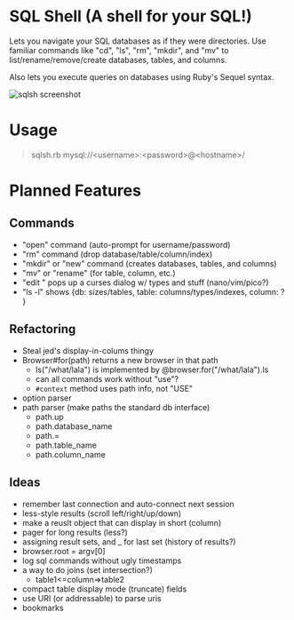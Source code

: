# SQL Shell (A shell for your SQL!) 

Lets you navigate your SQL databases as if they were directories. Use familiar commands like "cd", "ls", "rm", "mkdir", and "mv" to list/rename/remove/create databases, tables, and columns.

Also lets you execute queries on databases using Ruby's Sequel syntax.

![sqlsh screenshot](http://chris.ill-logic.com/images/sqlsh.png)

# Usage

> sqlsh.rb mysql://&lt;username&gt;:&lt;password&gt;@&lt;hostname&gt;/

# Planned Features

## Commands

* "open" command (auto-prompt for username/password)
* "rm" command (drop database/table/column/index)
* "mkdir" or "new" command (creates databases, tables, and columns)
* "mv" or "rename" (for table, column, etc.)
* "edit <thing>" pops up a curses dialog w/ types and stuff (nano/vim/pico?)
* "ls -l" shows {db: sizes/tables, table: columns/types/indexes, column: ? }

## Refactoring

* Steal jed's display-in-colums thingy
* Browser#for(path) returns a new browser in that path
  * ls("/what/lala") is implemented by @browser.for("/what/lala").ls
  * can all commands work without "use"?
  * `#context` method uses path info, not "USE"
* option parser
* path parser (make paths the standard db interface)
  * path.up
  * path.database_name
  * path.=
  * path.table_name
  * path.column_name

## Ideas

* remember last connection and auto-connect next session
* less-style results (scroll left/right/up/down)
* make a reuslt object that can display in short (column)
* pager for long results (less?)
* assigning result sets, and _ for last set (history of results?)
* browser.root = argv[0]
* log sql commands without ugly timestamps
* a way to do joins (set intersection?)
  * table1&lt;=column=&gt;table2
* compact table display mode (truncate) fields
* use URI (or addressable) to parse uris
* bookmarks
